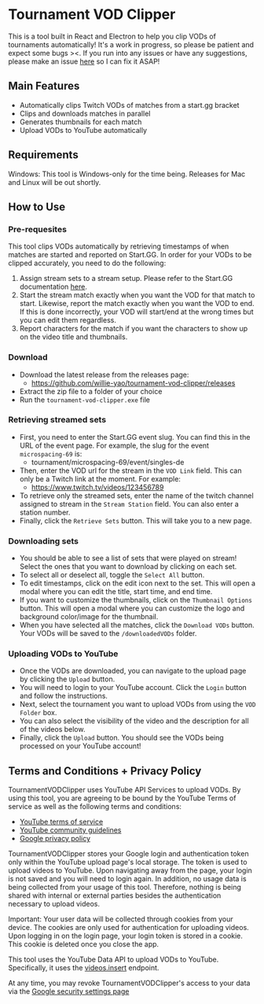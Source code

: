 # Tournament VOD Clipper

This is a tool built in React and Electron to help you clip VODs of tournaments automatically! It's a work in progress, so please be patient and expect some bugs ><. If you run into any issues or have any suggestions, please make an issue [here](https://github.com/willie-yao/tournament-vod-clipper/issues) so I can fix it ASAP!

## Main Features

- Automatically clips Twitch VODs of matches from a start.gg bracket
- Clips and downloads matches in parallel
- Generates thumbnails for each match
- Upload VODs to YouTube automatically

## Requirements

Windows: This tool is Windows-only for the time being. Releases for Mac and Linux will be out shortly.

## How to Use

### Pre-requesites

This tool clips VODs automatically by retrieving timestamps of when matches are started and reported on Start.GG. In order for your VODs to be clipped accurately, you need to do the following:

1. Assign stream sets to a stream setup. Please refer to the Start.GG documentation [here](https://help.start.gg/en/articles/1465692-adding-streams-and-creating-stations).
2. Start the stream match exactly when you want the VOD for that match to start. Likewise, report the match exactly when you want the VOD to end. If this is done incorrectly, your VOD will start/end at the wrong times but you can edit them regardless.
3. Report characters for the match if you want the characters to show up on the video title and thumbnails.

### Download

- Download the latest release from the releases page:
  - https://github.com/willie-yao/tournament-vod-clipper/releases
- Extract the zip file to a folder of your choice
- Run the `tournament-vod-clipper.exe` file

### Retrieving streamed sets

- First, you need to enter the Start.GG event slug. You can find this in the URL of the event page. For example, the slug for the event `microspacing-69` is:
  - tournament/microspacing-69/event/singles-de
- Then, enter the VOD url for the stream in the `VOD Link` field. This can only be a Twitch link at the moment. For example:
  - https://www.twitch.tv/videos/123456789
- To retrieve only the streamed sets, enter the name of the twitch channel assigned to stream in the `Stream Station` field. You can also enter a station number.
- Finally, click the `Retrieve Sets` button. This will take you to a new page.

### Downloading sets

- You should be able to see a list of sets that were played on stream! Select the ones that you want to download by clicking on each set.
- To select all or deselect all, toggle the `Select All` button.
- To edit timestamps, click on the edit icon next to the set. This will open a modal where you can edit the title, start time, and end time.
- If you want to customize the thumbnails, click on the `Thumbnail Options` button. This will open a modal where you can customize the logo and background color/image for the thumbnail.
- When you have selected all the matches, click the `Download VODs` button. Your VODs will be saved to the `/downloadedVODs` folder.

### Uploading VODs to YouTube

- Once the VODs are downloaded, you can navigate to the upload page by clicking the `Upload` button.
- You will need to login to your YouTube account. Click the `Login` button and follow the instructions.
- Next, select the tournament you want to upload VODs from using the `VOD Folder` box.
- You can also select the visibility of the video and the description for all of the videos below.
- Finally, click the `Upload` button. You should see the VODs being processed on your YouTube account!

## Terms and Conditions + Privacy Policy

TournamentVODClipper uses YouTube API Services to upload VODs. By using this tool, you are agreeing to be bound by the YouTube Terms of service as well as the following terms and conditions:
- [YouTube terms of service](https://www.youtube.com/t/terms)
- [YouTube community guidelines](https://www.youtube.com/t/community_guidelines)
- [Google privacy policy](https://policies.google.com/privacy?hl=en-US)

TournamentVODClipper stores your Google login and authentication token only within the YouTube upload page's local storage. The token is used to upload videos to YouTube. Upon navigating away from the page, your login is not saved and you will need to login again. In addition, no usage data is being collected from your usage of this tool. Therefore, nothing is being shared with internal or external parties besides the authentication necessary to upload videos.

Important: Your user data will be collected through cookies from your device. The cookies are only used for authentication for uploading videos. Upon logging in on the login page, your login token is stored in a cookie. This cookie is deleted once you close the app.

This tool uses the YouTube Data API to upload VODs to YouTube. Specifically, it uses the [videos.insert](https://developers.google.com/youtube/v3/docs/videos/insert) endpoint.

At any time, you may revoke TournamentVODClipper's access to your data via the [Google security settings page](https://security.google.com/settings/security/permissions)
